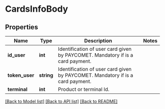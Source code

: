 # CardsInfoBody

## Properties
Name | Type | Description | Notes
------------ | ------------- | ------------- | -------------
**id_user** | **int** | Identification of user card given by PAYCOMET. Mandatory if is a card payment. | 
**token_user** | **string** | Identification of user card given by PAYCOMET. Mandatory if is a card payment. | 
**terminal** | **int** | Product or terminal Id. | 

[[Back to Model list]](../../README.md#documentation-for-models) [[Back to API list]](../../README.md#documentation-for-api-endpoints) [[Back to README]](../../README.md)

